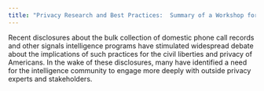 ```yaml
---
title: "Privacy Research and Best Practices:  Summary of a Workshop for the Intelligence Community"
---
```


Recent disclosures about the bulk collection of domestic phone call records and other signals intelligence programs have stimulated widespread debate about the implications of such practices for the civil liberties and privacy of Americans. In the wake of these disclosures, many have identified a need for the intelligence community to engage more deeply with outside privacy experts and stakeholders.

